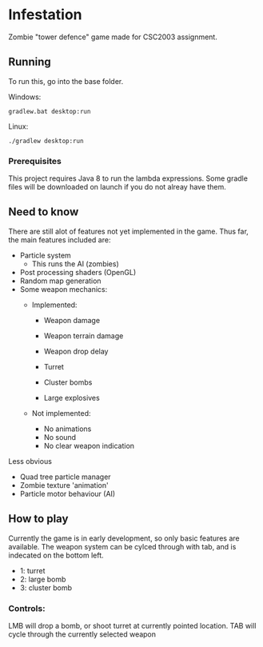 # Infestation

Zombie "tower defence" game made for CSC2003 assignment.

## Running

To run this, go into the base folder.

Windows:
```
gradlew.bat desktop:run
```

Linux:
```
./gradlew desktop:run
```

### Prerequisites

This project requires Java 8 to run the lambda expressions.
Some gradle files will be downloaded on launch if you do not alreay have them.

## Need to know

There are still alot of features not yet implemented in the game.
Thus far, the main features included are:
* Particle system
    * This runs the AI (zombies)
* Post processing shaders (OpenGL)
* Random map generation
* Some weapon mechanics:
    * Implemented:
        * Weapon damage
        * Weapon terrain damage
        * Weapon drop delay

        * Turret
        * Cluster bombs
        * Large explosives

    * Not implemented:
        * No animations
        * No sound
        * No clear weapon indication

Less obvious
* Quad tree particle manager
* Zombie texture 'animation'
* Particle motor behaviour (AI)

## How to play

Currently the game is in early development, so only basic features are available.
The weapon system can be cylced through with tab, and is indecated on the bottom left.

* 1: turret
* 2: large bomb
* 3: cluster bomb

### Controls:
LMB will drop a bomb, or shoot turret at currently pointed location.
TAB will cycle through the currently selected weapon